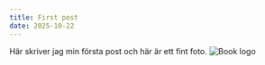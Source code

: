 ```yaml
---
title: First post
date: 2025-10-22
---
```


Här skriver jag min första post och här är ett fint foto. 
![Book logo](/nobel-racoon/assets/nollefinalen_2024-126.jpg)